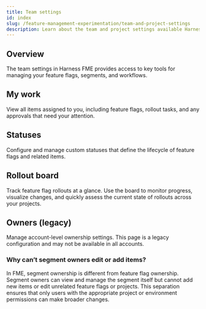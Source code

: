 ```yaml
---
title: Team settings
id: index
slug: /feature-management-experimentation/team-and-project-settings
description: Learn about the team and project settings available Harness FME.
---
```


## Overview

The team settings in Harness FME provides access to key tools for managing your feature flags, segments, and workflows. 

## My work

View all items assigned to you, including feature flags, rollout tasks, and any approvals that need your attention.

## Statuses

Configure and manage custom statuses that define the lifecycle of feature flags and related items.

## Rollout board

Track feature flag rollouts at a glance. Use the board to monitor progress, visualize changes, and quickly assess the current state of rollouts across your projects.

## Owners (legacy)

Manage account-level ownership settings. This page is a legacy configuration and may not be available in all accounts.

### Why can’t segment owners edit or add items?

In FME, segment ownership is different from feature flag ownership. Segment owners can view and manage the segment itself but cannot add new items or edit unrelated feature flags or projects. This separation ensures that only users with the appropriate project or environment permissions can make broader changes.